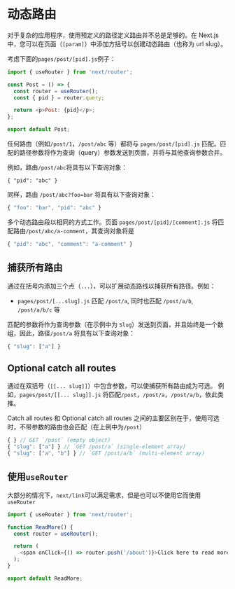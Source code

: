 <!--
 * @Author: your name
 * @Date: 2020-08-09 22:18:02
 * @LastEditTime: 2020-08-10 19:58:55
 * @LastEditors: Please set LastEditors
 * @Description: In User Settings Edit
 * @FilePath: /Nextjs-handbook/content/ch07.md
-->

# 动态路由

对于复杂的应用程序，使用预定义的路径定义路由并不总是足够的。在 Next.js 中，您可以在页面（`[param]`）中添加方括号以创建动态路由（也称为 url slug）。

考虑下面的`pages/post/[pid].js`例子：

```javascript
import { useRouter } from 'next/router';

const Post = () => {
  const router = useRouter();
  const { pid } = router.query;

  return <p>Post: {pid}</p>;
};

export default Post;
```

任何路由（例如`/post/1`，`/post/abc` 等）都将与 `pages/post/[pid].js` 匹配。匹配的路径参数将作为查询（query）参数发送到页面，并将与其他查询参数合并。

例如，路由`/post/abc`将具有以下查询对象：

```javascritp
{ "pid": "abc" }
```

同样，路由 `/post/abc?foo=bar` 将具有以下查询对象：

```Javascript
{ "foo": "bar", "pid": "abc" }
```

多个动态路由段以相同的方式工作。页面 `pages/post/[pid]/[comment].js` 将匹配路由`/post/abc/a-comment`，其查询对象将是

```Javascript
{ "pid": "abc", "comment": "a-comment" }
```

## 捕获所有路由

通过在括号内添加三个点（`...`），可以扩展动态路线以捕获所有路径。例如：

- `pages/post/[...slug].js` 匹配 `/post/a`, 同时也匹配 `/post/a/b`, `/post/a/b/c` 等

匹配的参数将作为查询参数（在示例中为 `Slug`）发送到页面，并且始终是一个数组，因此，路径`/post/a` 将具有以下查询对象：

```Javascript
{ "slug": ["a"] }
```

## Optional catch all routes

通过在双括号（`[[... slug]]`）中包含参数，可以使捕获所有路由成为可选。 例如，`pages/post/[[... slug]].js` 将匹配`/post`，`/post/a`，`/post/a/b`，依此类推。

Catch all routes 和 Optional catch all routes 之间的主要区别在于，使用可选时，不带参数的路由也会匹配（在上例中为`/post`）

```Javascript
{ } // GET `/post` (empty object)
{ "slug": ["a"] } // `GET /post/a` (single-element array)
{ "slug": ["a", "b"] } // `GET /post/a/b` (multi-element array)
```

## 使用`useRouter`

大部分的情况下，`next/link`可以满足需求，但是也可以不使用它而使用`useRouter`

```javascript
import { useRouter } from 'next/router';

function ReadMore() {
  const router = useRouter();

  return (
    <span onClick={() => router.push('/about')}>Click here to read more</span>
  );
}

export default ReadMore;
```
